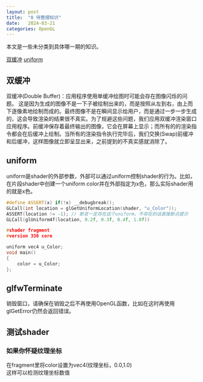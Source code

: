 ```yaml
---
layout: post
title:  "0 待整理知识"
date:   2024-03-21
categories: OpenGL
---
```


本文是一些未分类到具体哪一期的知识。  

[双缓冲](#双缓冲)
[uniform](#uniform)

## 双缓冲
双缓冲(Double Buffer)：应用程序使用单缓冲绘图时可能会存在图像闪烁的问题。 这是因为生成的图像不是一下子被绘制出来的，而是按照从左到右，由上而下逐像素地绘制而成的。最终图像不是在瞬间显示给用户，而是通过一步一步生成的，这会导致渲染的结果很不真实。为了规避这些问题，我们应用双缓冲渲染窗口应用程序。前缓冲保存着最终输出的图像，它会在屏幕上显示；而所有的的渲染指令都会在后缓冲上绘制。当所有的渲染指令执行完毕后，我们交换(Swap)前缓冲和后缓冲，这样图像就立即呈显出来，之前提到的不真实感就消除了。


## uniform
uniform是shader的外部参数，外部可以通过uniform控制shader的行为。比如，在片段shader中创建一个uniform color并在外部指定为x色，那么实际shader用的就是x色。
```Cpp
#define ASSERT(x) if(!x) __debugbreak();
GLCall(int location = glGetUniformLocation(shader, "u_Color"));
ASSERT(location != -1); // 断言一定存在这个uniform，不存在的话直接断点提示
GLCall(glUniform4f(location, 0.2f, 0.3f, 0.4f, 1.0f))

#shader fragment
#version 330 core

uniform vec4 u_Color;
void main()
{
    color = u_Color;
};
```

## glfwTerminate
销毁窗口，请确保在销毁之后不再使用OpenGL函数，比如在这时再使用glGetError仍然会返回错误。


## 测试shader
### 如果你怀疑纹理坐标
在fragment里将color设置为vec4(纹理坐标，0.0,1.0)  
这样可以检测纹理坐标数值
